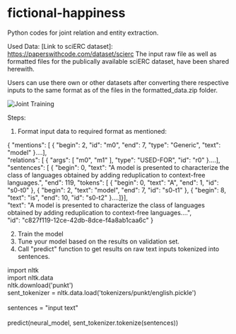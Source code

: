 # fictional-happiness

Python codes for joint relation and entity extraction.

Used Data:
[Link to sciERC dataset]: https://paperswithcode.com/dataset/scierc
The input raw file as well as formatted files for the publically available sciERC dataset, have been shared herewith.

Users can use there own or other datasets after converting there respective inputs to the same format as of the files in the formatted_data.zip folder.

![Joint Training](https://github.com/pergrin/fictional-happiness/tree/finished/images/2.png?raw=true)


Steps:
1. Format input data to required format as mentioned:

{
    "mentions": [
        {
            "begin": 2,
            "id": "m0",
            "end": 7,
            "type": "Generic",
            "text": "model"
        }....],<br />
	"relations": [
        {
            "args": [
                "m0",
                "m1"
            ],
            "type": "USED-FOR",
            "id": "r0"
        }....],<br />
	"sentences": [
        {
            "begin": 0,
            "text": "A model is presented to characterize the class of languages obtained by adding reduplication to context-free languages.",
            "end": 119,
            "tokens": [
                {
                    "begin": 0,
                    "text": "A",
                    "end": 1,
                    "id": "s0-t0"
                },
                {
                    "begin": 2,
                    "text": "model",
                    "end": 7,
                    "id": "s0-t1"
                },
                {
                    "begin": 8,
                    "text": "is",
                    "end": 10,
                    "id": "s0-t2"
                }....]}],<br />
	"text": "A model is presented to characterize the class of languages obtained by adding reduplication to context-free languages....",<br />
    "id": "c827f119-12ce-42db-8dce-f4a8ab1caa6c"
}

2. Train the model
3. Tune your model based on the results on validation set.
4. Call "predict" function to get results on raw text inputs tokenized into sentences.

import nltk<br />
import nltk.data<br />
nltk.download('punkt')<br />
sent_tokenizer = nltk.data.load('tokenizers/punkt/english.pickle')<br />
<br />
sentences = "input text"<br />
<br />
predict(neural\_model, sent_tokenizer.tokenize(sentences))<br />


